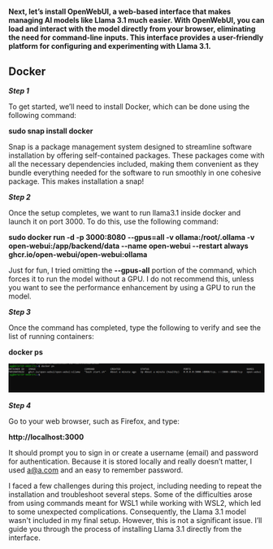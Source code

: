 #### Next, let’s install OpenWebUI, a web-based interface that makes managing AI models like Llama 3.1 much easier. With OpenWebUI, you can load and interact with the model directly from your browser, eliminating the need for command-line inputs. This interface provides a user-friendly platform for configuring and experimenting with Llama 3.1. 

## Docker  

***Step 1***  

To get started, we’ll need to install Docker, which can be done using the following command:  

**sudo snap install docker**  

Snap is a package management system designed to streamline software installation by offering self-contained packages. These packages come with all the necessary dependencies included, making them convenient as they bundle everything needed for the software to run smoothly in one cohesive package. This makes installation a snap!  

***Step 2***  

Once the setup completes, we want to run llama3.1 inside docker and launch it on port 3000. To do this, use the following command:  

**sudo docker run -d -p 3000:8080 --gpus=all -v ollama:/root/.ollama -v open-webui:/app/backend/data --name open-webui --restart always ghcr.io/open-webui/open-webui:ollama**

Just for fun, I tried omitting the **--gpus-all** portion of the command, which forces it to run the model without a GPU. I do not recommend this, unless you want to see the performance enhancement by using a GPU to run the model. 

***Step 3***  

Once the command has completed, type the following to verify and see the list of running containers:  

**docker ps**  

![get-content](https://github.com/GSecAwareness/ChatAI/blob/main/10%20docker%20running.PNG)  

***Step 4***  

Go to your web browser, such as Firefox, and type:  

**http://localhost:3000**  

It should prompt you to sign in or create a username (email) and password for authentication. Because it is stored locally and really doesn’t matter, I used a@a.com and an easy to remember password. 

I faced a few challenges during this project, including needing to repeat the installation and troubleshoot several steps. Some of the difficulties arose from using commands meant for WSL1 while working with WSL2, which led to some unexpected complications. Consequently, the Llama 3.1 model wasn't included in my final setup. However, this is not a significant issue. I’ll guide you through the process of installing Llama 3.1 directly from the interface.







